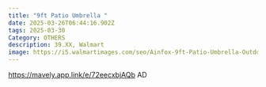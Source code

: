 ```yaml
---
title: "9ft Patio Umbrella "
date: 2025-03-26T06:44:16.902Z
tags: 2025-03-30
Category: OTHERS
description: 39.XX, Walmart
image: https://i5.walmartimages.com/seo/Ainfox-9ft-Patio-Umbrella-Outdoor-Portable-Table-Market-Umbrella-with-Push-Button-Tilt-Crank-Waterproof-UV-proof-Khaki_5f35e983-8595-427e-b401-f9cccab8ca62.d6e656cbc82a4359f4e7435fbaa97f6b.jpeg?odnHeight=2000&odnWidth=2000&odnBg=FFFFFF
---
```

https://mavely.app.link/e/72eecxbjAQb   AD